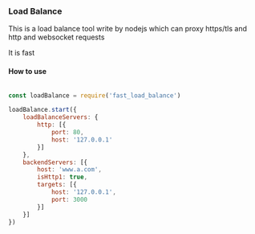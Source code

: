 ### Load Balance

This is a load balance tool write by nodejs which can proxy https/tls and http and websocket requests

It is fast

#### How to use

```js

const loadBalance = require('fast_load_balance')

loadBalance.start({
    loadBalanceServers: {
        http: [{
            port: 80,
            host: '127.0.0.1'
        }]
    },
    backendServers: [{
        host: 'www.a.com',
        isHttp1: true,
        targets: [{
            host: '127.0.0.1',
            port: 3000
        }]
    }]
})
```
